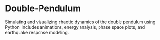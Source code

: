 # Double-Pendulum
Simulating and visualizing chaotic dynamics of the double pendulum using Python. Includes animations, energy analysis, phase space plots, and earthquake response modeling.
